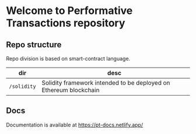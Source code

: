 # Welcome to Performative Transactions repository

## Repo structure

Repo division is based on smart-contract language.

| dir |desc  |
|--|--|
|`/solidity`  | Solidity framework intended to be deployed on Ethereum blockchain |

## Docs

Documentation is available at https://pt-docs.netlify.app/